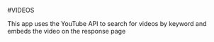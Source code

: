 #VIDEOS

This app uses the YouTube API to search for videos by keyword and embeds the video on the response page